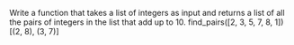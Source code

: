 Write a function that takes a list of integers as input and returns a list of all the pairs of integers in the list that add up to 10.
find_pairs([2, 3, 5, 7, 8, 1])
[(2, 8), (3, 7)]
